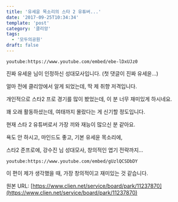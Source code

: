```yaml
---
title: '유세윤 목소리의 스타 2 유튜버...'
date: '2017-09-25T10:34:34'
template: 'post'
category: '클리앙'
tags: 
  - '모두의공원'
draft: false
---
```


`youtube:https://www.youtube.com/embed/ebe-lDxUJz0`

진짜 유세윤 님이 인정하신 성대모사입니다. (첫 댓글이 진짜 유세윤...)

얼마 전에 클리앙에서 알게 되었는데, 딱 제 취향 저격입니다.

개인적으로 스타2 프로 경기를 많이 봤었는데, 이 분 너무 재미있게 하시네요.

꽤 오래 활동하셨는데, 여태까지 몰랐다는 게 신기할 정도입니다. 

현재 스타 2 유튜버로서 가장 끼와 재능이 많으신 분 같아요. 

욕도 안 하시고, 마인드도 좋고, 기본 유세윤 목소리에,

스타2 준프로에, 강수진 님 성대모사, 창의적인 엽기 전략까지...

  

`youtube:https://www.youtube.com/embed/gUzlQCSDbDY`

이 편이 제가 생각했을 때, 가장 창의적이고 재미있는 것 같습니다.

원본 URL: [https://www.clien.net/service/board/park/11237870](https://www.clien.net/service/board/park/11237870)